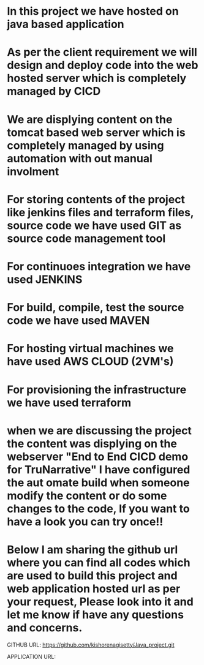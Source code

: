 # In this project we have hosted on java based application

# As per the client requirement we will design and deploy code into the web hosted server which is completely managed by CICD

# We are displying content on the tomcat based web server which is completely managed by using automation with out manual involment

# For storing contents of the project like jenkins files and terraform files, source code we have used GIT as source code management tool

# For continuoes integration we have used JENKINS

# For build, compile, test the source code we have used MAVEN

# For hosting virtual machines we have used AWS CLOUD (2VM's)

# For provisioning the infrastructure we have used terraform 

# when we are discussing the project the content was displying on the webserver "End to End CICD demo for TruNarrative" I have configured the aut  omate build when someone modify the content or do some changes to the code, If you want to have a look you can try once!!

# Below I am sharing the github url where you can find all codes which are used to build this project and web application hosted url as per your   request, Please look into it and let me know if have any questions and concerns.


GITHUB URL: https://github.com/kishorenagisetty/Java_project.git

APPLICATION URL: 
